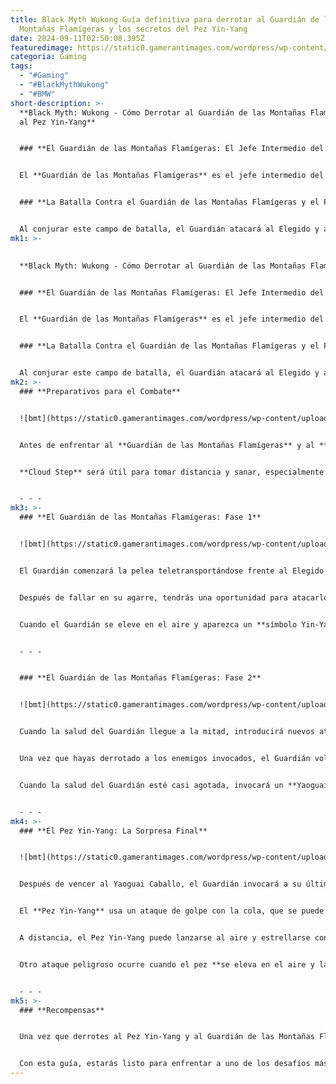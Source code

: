 ```yaml
---
title: Black Myth Wukong Guía definitiva para derrotar al Guardián de las
  Montañas Flamígeras y los secretos del Pez Yin-Yang
date: 2024-09-11T02:50:08.395Z
featuredimage: https://static0.gamerantimages.com/wordpress/wp-content/uploads/2024/09/black-myth-wukong_keeper-of-flaming-mountain-boss-title.jpg?q=70&fit=crop&w=1100&h=618&dpr=1
categoria: Gaming
tags:
  - "#Gaming"
  - "#BlackMythWukong"
  - "#BMW"
short-description: >-
  **Black Myth: Wukong - Cómo Derrotar al Guardián de las Montañas Flamígeras y
  al Pez Yin-Yang**


  ### **El Guardián de las Montañas Flamígeras: El Jefe Intermedio del Capítulo 5**


  El **Guardián de las Montañas Flamígeras** es el jefe intermedio del Capítulo 5 en *Black Myth: Wukong*. Con un arsenal de hechizos, este poderoso enemigo comienza la batalla transportando al **Elegido** y a **Bajie** a una dimensión creada por él. Este campo de batalla pálido sólo puede ser escapado si derrotas al Guardián o eres derrotado.


  ### **La Batalla Contra el Guardián de las Montañas Flamígeras y el Pez Yin-Yang**


  Al conjurar este campo de batalla, el Guardián atacará al Elegido y a Bajie con una variedad de hechizos, obligando a los
mk1: >-
  

  **Black Myth: Wukong - Cómo Derrotar al Guardián de las Montañas Flamígeras y al Pez Yin-Yang**


  ### **El Guardián de las Montañas Flamígeras: El Jefe Intermedio del Capítulo 5**


  El **Guardián de las Montañas Flamígeras** es el jefe intermedio del Capítulo 5 en *Black Myth: Wukong*. Con un arsenal de hechizos, este poderoso enemigo comienza la batalla transportando al **Elegido** y a **Bajie** a una dimensión creada por él. Este campo de batalla pálido sólo puede ser escapado si derrotas al Guardián o eres derrotado.


  ### **La Batalla Contra el Guardián de las Montañas Flamígeras y el Pez Yin-Yang**


  Al conjurar este campo de batalla, el Guardián atacará al Elegido y a Bajie con una variedad de hechizos, obligando a los jugadores a esquivar y contraatacar de manera estratégica. Aunque pueda parecer que lo has derrotado, aún tiene un último truco bajo la manga: el temible **Pez Yin-Yang**.
mk2: >-
  ### **Preparativos para el Combate**


  ![bmt](https://static0.gamerantimages.com/wordpress/wp-content/uploads/2024/08/black-myth-wukong-all-spells-ranked.jpg?q=70&fit=crop&w=1500&dpr=1 "bmt")


  Antes de enfrentar al **Guardián de las Montañas Flamígeras** y al **Pez Yin-Yang**, deberás estar bien preparado. Te recomendamos equipar la transformación **Polvo Azul**, que te ayudará a resistir los ataques a distancia del Guardián y a desequilibrarlo con los tuyos. Además, el **Hechizo de Inmovilización** y la habilidad **Pluck of Many** son perfectos para infligir grandes cantidades de daño si logras inmovilizar al jefe en un lugar donde puedas atacarlo fácilmente.


  **Cloud Step** será útil para tomar distancia y sanar, especialmente contra el Pez Yin-Yang, mientras que **Rock Solid** te ayudará a parar y contraatacar los ataques cuerpo a cuerpo del pez si calculas bien el tiempo.


  - - -
mk3: >-
  ### **El Guardián de las Montañas Flamígeras: Fase 1**


  ![bmt](https://static0.gamerantimages.com/wordpress/wp-content/uploads/2024/09/black-myth-wukong_keeper-of-flaming-mountain-fight-starts.jpg?q=70&fit=crop&w=1500&dpr=1 "bmt")


  El Guardián comenzará la pelea teletransportándose frente al Elegido. Si no te alejas rápidamente, te agarrará y te levantará en el aire antes de estrellarte contra el suelo. El aviso de que está preparando este ataque es bastante sutil: un pequeño gesto de mano y un breve destello de luz azul-blanca.


  Después de fallar en su agarre, tendrás una oportunidad para atacarlo, pero cuidado con su ataque de retirada: se transformará en rayos de luz que se dispersarán y luego se dirigirán hacia ti. **Esquiva a un lado o a través de ellos** para evitar daño.


  Cuando el Guardián se eleve en el aire y aparezca un **símbolo Yin-Yang** a su alrededor, prepárate para esquivar. Un momento después, lanzará una ráfaga de rayos hacia ti, que es mejor esquivar moviéndote hacia él. Si su mano brilla con oscuridad y la acerca a su pecho, varios orbes negros surgirán del agua a tu alrededor. Esquiva rápidamente y mantente alejado de estos orbes, ya que continuarán causando daño si los tocas.


  - - -


  ### **El Guardián de las Montañas Flamígeras: Fase 2**


  ![bmt](https://static0.gamerantimages.com/wordpress/wp-content/uploads/2024/09/black-myth-wukong_keeper-of-flaming-mountain_phase-2-lasers.jpg?q=70&fit=crop&w=1500&dpr=1 "bmt")


  Cuando la salud del Guardián llegue a la mitad, introducirá nuevos ataques. Se elevará en el aire y lanzará rayos de luz y oscuridad en todas direcciones. Estos se transformarán en enemigos menores: los de color blanco atacarán cuerpo a cuerpo, mientras que los negros dispararán flechas. Derriba primero a los enemigos a distancia para facilitar la pelea.


  Una vez que hayas derrotado a los enemigos invocados, el Guardián volverá al suelo, dándote una nueva oportunidad para atacarlo. Además, invocará orbes blancos similares a los negros de la Fase 1. Estos orbes se dispararán al aire y luego lanzarán rayos de luz hacia el suelo, por lo que deberás asegurarte de no estar bajo ellos.


  Cuando la salud del Guardián esté casi agotada, invocará un **Yaoguai Caballo** para atacarte. Derrota a este enemigo para concluir la batalla con el Guardián. El **Yaoguai Caballo** usa combos con su látigo, como un golpe de hombro seguido de un ataque aéreo o una serie de tres golpes. **Esquiva sus ataques y aprovéchate de lo fácil que es desequilibrarlo con ataques pesados**.


  - - -
mk4: >-
  ### **El Pez Yin-Yang: La Sorpresa Final**


  ![bmt](https://static0.gamerantimages.com/wordpress/wp-content/uploads/2024/09/black-myth-wukong_yin-yang-fish.jpg?q=70&fit=crop&w=1500&dpr=1 "bmt")


  Después de vencer al Yaoguai Caballo, el Guardián invocará a su última arma: el temido **Pez Yin-Yang**. Este monstruo gigante devorará a Bajie, dejándote solo en la pelea.


  El **Pez Yin-Yang** usa un ataque de golpe con la cola, que se puede evitar esquivando a la izquierda o derecha. También puede rociar agua desde su boca, que deberás esquivar de manera similar. Después de esquivar, tendrás una oportunidad para contraatacar, pero el pez usará su ventaja de movilidad para retirarse rápidamente.


  A distancia, el Pez Yin-Yang puede lanzarse al aire y estrellarse contra ti, seguido de un giro con la cola que lanza proyectiles. Mantén la distancia cuando salte, esquiva y prepárate para atacar cuando aterrice. También puede embestir a gran velocidad, pero sus ataques son fáciles de esquivar moviéndote hacia los lados.


  Otro ataque peligroso ocurre cuando el pez **se eleva en el aire y lanza múltiples orbes oscuros** que te seguirán. Tendrás que esquivar con rapidez y precisión para evitar el daño, aunque la transformación **Polvo Azul** te permitirá resistir el ataque mientras preparas un contraataque.


  - - -
mk5: >-
  ### **Recompensas**


  Una vez que derrotes al Pez Yin-Yang y al Guardián de las Montañas Flamígeras, recibirás varias recompensas valiosas: una **Cinta Celestial**, dos piezas de **Hilo de Oro Fino** y la **Túnica Taoísta Yin-Yang**. Además, podrás recoger la bebida **Bálsamo de Loong** en el altar cercano. También encontrarás un punto de meditación en las proximidades para descansar y recuperarte.


  Con esta guía, estarás listo para enfrentar a uno de los desafíos más complejos de *Black Myth: Wukong* y conseguir las increíbles recompensas que te esperan.
---
```

